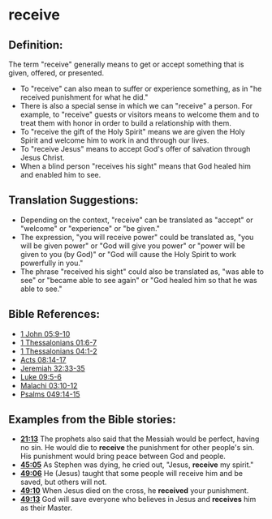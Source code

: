 # receive #

## Definition: ##

The term "receive" generally means to get or accept something that is given, offered, or presented.

* To "receive" can also mean to suffer or experience something, as in "he received punishment for what he did."
* There is also a special sense in which we can "receive" a person. For example, to "receive" guests or visitors means to welcome them and to treat them with honor in order to build a relationship with them.
* To "receive the gift of the Holy Spirit" means we are given the Holy Spirit and welcome him to work in and through our lives.
* To "receive Jesus" means to accept God's offer of salvation through Jesus Christ.
* When a blind person "receives his sight" means that God healed him and enabled him to see.

## Translation Suggestions: ##

* Depending on the context, "receive" can be translated as "accept" or "welcome" or "experience" or "be given."
* The expression, "you will receive power" could be translated as, "you will be given power" or "God will give you power" or "power will be given to you (by God)" or "God will cause the Holy Spirit to work powerfully in you."
* The phrase "received his sight" could also be translated as, "was able to see" or "became able to see again" or "God healed him so that he was able to see."



## Bible References: ##

* [1 John 05:9-10](en/tn/1jn/help/05/09)
* [1 Thessalonians 01:6-7](en/tn/1th/help/01/06)
* [1 Thessalonians 04:1-2](en/tn/1th/help/04/01)
* [Acts 08:14-17](en/tn/act/help/08/14)
* [Jeremiah 32:33-35](en/tn/jer/help/32/33)
* [Luke 09:5-6](en/tn/luk/help/09/05)
* [Malachi 03:10-12](en/tn/mal/help/03/10)
* [Psalms 049:14-15](en/tn/psa/help/49/14)

## Examples from the Bible stories: ##

* __[21:13](en/tn/obs/help/21/13)__ The prophets also said that the Messiah would be perfect, having no sin. He would die to __receive__  the punishment for other people's sin. His punishment would bring peace between God and people.
* __[45:05](en/tn/obs/help/45/05)__ As Stephen was dying, he cried out, "Jesus, __receive__  my spirit."
* __[49:06](en/tn/obs/help/49/06)__ He (Jesus) taught that some people will receive him and be saved, but others will not.
* __[49:10](en/tn/obs/help/49/10)__ When Jesus died on the cross, he __received__  your punishment.
* __[49:13](en/tn/obs/help/49/13)__ God will save everyone who believes in Jesus and __receives__  him as their Master.